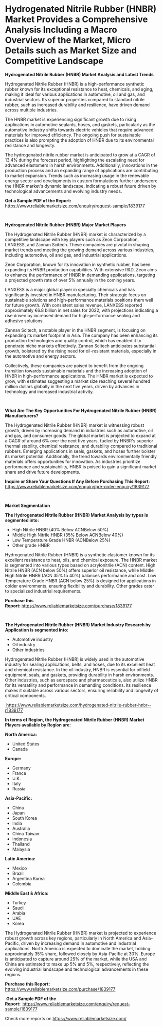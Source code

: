 <p><h1>Hydrogenated Nitrile Rubber (HNBR) Market Provides a Comprehensive Analysis Including a Macro Overview of the Market, Micro Details such as Market Size and Competitive Landscape</h1></p><p><strong>Hydrogenated Nitrile Rubber (HNBR) Market Analysis and Latest Trends</strong></p>
<p><p>Hydrogenated Nitrile Rubber (HNBR) is a high-performance synthetic rubber known for its exceptional resistance to heat, chemicals, and aging, making it ideal for various applications in automotive, oil and gas, and industrial sectors. Its superior properties compared to standard nitrile rubber, such as increased durability and resilience, have driven demand across multiple industries.</p><p>The HNBR market is experiencing significant growth due to rising applications in automotive sealants, hoses, and gaskets, particularly as the automotive industry shifts towards electric vehicles that require advanced materials for improved efficiency. The ongoing push for sustainable practices is also prompting the adoption of HNBR due to its environmental resistance and longevity.</p><p>The hydrogenated nitrile rubber market is anticipated to grow at a CAGR of 13.4% during the forecast period, highlighting the escalating need for advanced elastomers in harsh environments. Additionally, innovations in the production process and an expanding range of applications are contributing to market expansion. Trends such as increasing usage in the renewable energy sector and developments in custom formulations further underscore the HNBR market's dynamic landscape, indicating a robust future driven by technological advancements and evolving industry needs.</p></p>
<p><strong>Get a Sample PDF of the Report:&nbsp;</strong> <a href="https://www.reliablemarketsize.com/enquiry/request-sample/1839177?utm_campaign=2015&utm_medium=2&utm_source=Github&utm_content=ia&utm_term=03022025&utm_id=hydrogenated-nitrile-rubber-hnbr">https://www.reliablemarketsize.com/enquiry/request-sample/1839177</a></p>
<p>&nbsp;</p>
<p><strong>Hydrogenated Nitrile Rubber (HNBR) Major Market Players</strong></p>
<p><p>The Hydrogenated Nitrile Rubber (HNBR) market is characterized by a competitive landscape with key players such as Zeon Corporation, LANXESS, and Zannan Scitech. These companies are pivotal in shaping market trends and meeting the growing demand across various industries, including automotive, oil and gas, and industrial applications.</p><p>Zeon Corporation, known for its innovation in synthetic rubber, has been expanding its HNBR production capabilities. With extensive R&D, Zeon aims to enhance the performance of HNBR in demanding applications, targeting a projected growth rate of over 5% annually in the coming years.</p><p>LANXESS is a major global player in specialty chemicals and has significantly invested in HNBR manufacturing. Their strategic focus on sustainable solutions and high-performance materials positions them well for future growth. With consistent sales revenue, LANXESS reported approximately €6.8 billion in net sales for 2022, with projections indicating a rise driven by increased demand for high-performance sealing and adhesive solutions.</p><p>Zannan Scitech, a notable player in the HNBR segment, is focusing on expanding its market footprint in Asia. The company has been enhancing its production technologies and quality control, which has enabled it to penetrate niche markets effectively. Zannan Scitech anticipates substantial growth, bolstered by the rising need for oil-resistant materials, especially in the automotive and energy sectors.</p><p>Collectively, these companies are poised to benefit from the ongoing transition towards sustainable materials and the increasing adoption of HNBR in high-performance applications. The HNBR market is expected to grow, with estimates suggesting a market size reaching several hundred million dollars globally in the next five years, driven by advances in technology and increased industrial activity.</p></p>
<p>&nbsp;</p>
<p><strong>What Are The Key Opportunities For Hydrogenated Nitrile Rubber (HNBR) Manufacturers?</strong></p>
<p><p>The Hydrogenated Nitrile Rubber (HNBR) market is witnessing robust growth, driven by increasing demand in industries such as automotive, oil and gas, and consumer goods. The global market is projected to expand at a CAGR of around 6% over the next five years, fueled by HNBR's superior thermal stability, chemical resistance, and durability compared to traditional rubbers. Emerging applications in seals, gaskets, and hoses further bolster its market potential. Additionally, the trend towards environmentally friendly materials offers opportunities for innovation. As industries prioritize performance and sustainability, HNBR is poised to gain a significant market share and drive future developments.</p></p>
<p><strong>Inquire or Share Your Questions If Any Before Purchasing This Report:</strong> <a href="https://www.reliablemarketsize.com/enquiry/pre-order-enquiry/1839177?utm_campaign=2015&utm_medium=2&utm_source=Github&utm_content=ia&utm_term=03022025&utm_id=hydrogenated-nitrile-rubber-hnbr">https://www.reliablemarketsize.com/enquiry/pre-order-enquiry/1839177</a></p>
<p>&nbsp;</p>
<p><strong>Market Segmentation</strong></p>
<p><strong>The Hydrogenated Nitrile Rubber (HNBR) Market Analysis by types is segmented into:</strong></p>
<p><ul><li>High Nitrile HNBR (40% Below ACNBelow 50%)</li><li>Middle High Nitrile HNBR (35% Below ACNBelow 40%)</li><li>Low Temperature Grade HNBR (ACNBelow 25%)</li><li>Other grade HNBR</li></ul></p>
<p><p>Hydrogenated Nitrile Rubber (HNBR) is a synthetic elastomer known for its excellent resistance to heat, oils, and chemical exposure. The HNBR market is segmented into various types based on acrylonitrile (ACN) content. High Nitrile HNBR (ACN below 50%) offers superior oil resistance, while Middle High Nitrile HNBR (ACN 35% to 40%) balances performance and cost. Low Temperature Grade HNBR (ACN below 25%) is designed for applications in colder environments, ensuring flexibility and durability. Other grades cater to specialized industrial requirements.</p></p>
<p><strong>Purchase this Report:&nbsp;</strong><a href="https://www.reliablemarketsize.com/purchase/1839177?utm_campaign=2015&utm_medium=2&utm_source=Github&utm_content=ia&utm_term=03022025&utm_id=hydrogenated-nitrile-rubber-hnbr">https://www.reliablemarketsize.com/purchase/1839177</a></p>
<p>&nbsp;</p>
<p><strong>The Hydrogenated Nitrile Rubber (HNBR) Market Industry Research by Application is segmented into:</strong></p>
<p><ul><li>Automotive industry</li><li>Oil industry</li><li>Other industries</li></ul></p>
<p><p>Hydrogenated Nitrile Rubber (HNBR) is widely used in the automotive industry for sealing applications, belts, and hoses, due to its excellent heat and chemical resistance. In the oil industry, HNBR is essential for oilfield equipment, seals, and gaskets, providing durability in harsh environments. Other industries, such as aerospace and pharmaceuticals, also utilize HNBR for its versatility and performance in demanding conditions. Its resilience makes it suitable across various sectors, ensuring reliability and longevity of critical components.</p></p>
<p><a href="https://www.reliablemarketsize.com/hydrogenated-nitrile-rubber-hnbr--r1839177?utm_campaign=2015&utm_medium=2&utm_source=Github&utm_content=ia&utm_term=03022025&utm_id=hydrogenated-nitrile-rubber-hnbr">&nbsp;https://www.reliablemarketsize.com/hydrogenated-nitrile-rubber-hnbr--r1839177</a></p>
<p><strong>In terms of Region, the Hydrogenated Nitrile Rubber (HNBR) Market Players available by Region are:</strong></p>
<p>
    <p> <strong> North America: </strong>
        <ul>
            <li>United States</li>
            <li>Canada</li>
        </ul>
        </p> 
    <p> <strong> Europe: </strong>
        <ul>
            <li>Germany</li>
            <li>France</li>
            <li>U.K.</li>
            <li>Italy</li>
            <li>Russia</li>
        </ul>
        </p> 
    <p> <strong> Asia-Pacific: </strong>
        <ul>
            <li>China</li>
            <li>Japan</li>
            <li>South Korea</li>
            <li>India</li>
            <li>Australia</li>
            <li>China Taiwan</li>
            <li>Indonesia</li>
            <li>Thailand</li>
            <li>Malaysia</li>
        </ul>
        </p> 
    <p> <strong> Latin America: </strong>
        <ul>
            <li>Mexico</li>
            <li>Brazil</li>
            <li>Argentina Korea</li>
            <li>Colombia</li>
        </ul>
        </p> 
    <p> <strong> Middle East & Africa: </strong>
        <ul>
            <li>Turkey</li>
            <li>Saudi</li>
            <li>Arabia</li>
            <li>UAE</li>
            <li>Korea</li>
        </ul>
    </p>
    </p>
<p><p>The Hydrogenated Nitrile Rubber (HNBR) market is projected to experience robust growth across key regions, particularly in North America and Asia-Pacific, driven by increasing demand in automotive and industrial applications. North America is expected to dominate the market, holding approximately 35% share, followed closely by Asia-Pacific at 30%. Europe is anticipated to capture around 25% of the market, while the USA and China are estimated to make up 5% and 5%, respectively, reflecting the evolving industrial landscape and technological advancements in these regions.</p></p>
<p><strong>Purchase this Report: </strong><a href="https://www.reliablemarketsize.com/purchase/1839177?utm_campaign=2015&utm_medium=2&utm_source=Github&utm_content=ia&utm_term=03022025&utm_id=hydrogenated-nitrile-rubber-hnbr">https://www.reliablemarketsize.com/purchase/1839177</a></p>
<p>&nbsp;<strong>Get a Sample PDF of the Report:&nbsp;&nbsp;</strong><a href="https://www.reliablemarketsize.com/enquiry/request-sample/1839177?utm_campaign=2015&utm_medium=2&utm_source=Github&utm_content=ia&utm_term=03022025&utm_id=hydrogenated-nitrile-rubber-hnbr">https://www.reliablemarketsize.com/enquiry/request-sample/1839177</a></p>
<p><strong></strong></p>
<p>Check more reports on <a href="https://www.reliablemarketsize.com/?utm_campaign=2015&utm_medium=2&utm_source=Github&utm_content=ia&utm_term=03022025&utm_id=hydrogenated-nitrile-rubber-hnbr">https://www.reliablemarketsize.com/</a></p>